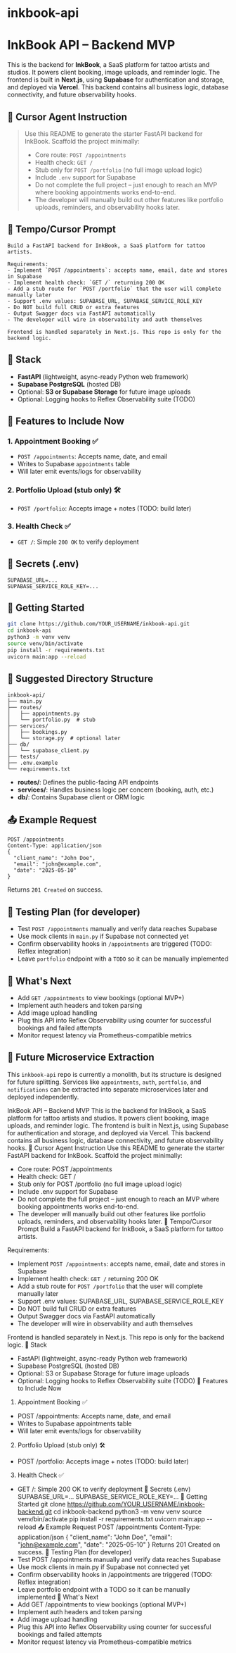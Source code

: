 # inkbook-api


# InkBook API – Backend MVP

This is the backend for **InkBook**, a SaaS platform for tattoo artists and studios. It powers client booking, image uploads, and reminder logic. The frontend is built in **Next.js**, using **Supabase** for authentication and storage, and deployed via **Vercel**. This backend contains all business logic, database connectivity, and future observability hooks.

## 🤖 Cursor Agent Instruction

> Use this README to generate the starter FastAPI backend for InkBook. Scaffold the project minimally:
>
> * Core route: `POST /appointments`
> * Health check: `GET /`
> * Stub only for `POST /portfolio` (no full image upload logic)
> * Include `.env` support for Supabase
> * Do not complete the full project – just enough to reach an MVP where booking appointments works end-to-end.
> * The developer will manually build out other features like portfolio uploads, reminders, and observability hooks later.

## 🤖 Tempo/Cursor Prompt

```tempo
Build a FastAPI backend for InkBook, a SaaS platform for tattoo artists.

Requirements:
- Implement `POST /appointments`: accepts name, email, date and stores in Supabase
- Implement health check: `GET /` returning 200 OK
- Add a stub route for `POST /portfolio` that the user will complete manually later
- Support .env values: SUPABASE_URL, SUPABASE_SERVICE_ROLE_KEY
- Do NOT build full CRUD or extra features
- Output Swagger docs via FastAPI automatically
- The developer will wire in observability and auth themselves

Frontend is handled separately in Next.js. This repo is only for the backend logic.
```

## 🧱 Stack

* **FastAPI** (lightweight, async-ready Python web framework)
* **Supabase PostgreSQL** (hosted DB)
* Optional: **S3 or Supabase Storage** for future image uploads
* Optional: Logging hooks to Reflex Observability suite (TODO)

## 🔧 Features to Include Now

### 1. Appointment Booking ✅

* `POST /appointments`: Accepts name, date, and email
* Writes to Supabase `appointments` table
* Will later emit events/logs for observability

### 2. Portfolio Upload (stub only) 🛠

* `POST /portfolio`: Accepts image + notes (TODO: build later)

### 3. Health Check ✅

* `GET /`: Simple `200 OK` to verify deployment

## 🔐 Secrets (.env)

```env
SUPABASE_URL=...
SUPABASE_SERVICE_ROLE_KEY=...
```

## 🚀 Getting Started

```bash
git clone https://github.com/YOUR_USERNAME/inkbook-api.git
cd inkbook-api
python3 -m venv venv
source venv/bin/activate
pip install -r requirements.txt
uvicorn main:app --reload
```

## 📂 Suggested Directory Structure

```
inkbook-api/
├── main.py
├── routes/
│   ├── appointments.py
│   └── portfolio.py  # stub
├── services/
│   ├── bookings.py
│   └── storage.py  # optional later
├── db/
│   └── supabase_client.py
├── tests/
├── .env.example
└── requirements.txt
```

* **routes/**: Defines the public-facing API endpoints
* **services/**: Handles business logic per concern (booking, auth, etc.)
* **db/**: Contains Supabase client or ORM logic

## 📤 Example Request

```http
POST /appointments
Content-Type: application/json
{
  "client_name": "John Doe",
  "email": "john@example.com",
  "date": "2025-05-10"
}
```

Returns `201 Created` on success.

## 🧪 Testing Plan (for developer)

* Test `POST /appointments` manually and verify data reaches Supabase
* Use mock clients in `main.py` if Supabase not connected yet
* Confirm observability hooks in `/appointments` are triggered (TODO: Reflex integration)
* Leave `portfolio` endpoint with a `TODO` so it can be manually implemented

## 🧭 What's Next

* Add `GET /appointments` to view bookings (optional MVP+)
* Implement auth headers and token parsing
* Add image upload handling
* Plug this API into Reflex Observability using counter for successful bookings and failed attempts
* Monitor request latency via Prometheus-compatible metrics

## 🔄 Future Microservice Extraction

This `inkbook-api` repo is currently a monolith, but its structure is designed for future splitting. Services like `appointments`, `auth`, `portfolio`, and `notifications` can be extracted into separate microservices later and deployed independently.




InkBook API – Backend MVP
This is the backend for InkBook, a SaaS platform for tattoo artists and studios. It powers client booking, image uploads, and reminder logic. The frontend is built in Next.js, using Supabase for authentication and storage, and deployed via Vercel. This backend contains all business logic, database connectivity, and future observability hooks.
🤖 Cursor Agent Instruction
Use this README to generate the starter FastAPI backend for InkBook. Scaffold the project minimally:
* Core route: POST /appointments
* Health check: GET /
* Stub only for POST /portfolio (no full image upload logic)
* Include .env support for Supabase
* Do not complete the full project – just enough to reach an MVP where booking appointments works end-to-end.
* The developer will manually build out other features like portfolio uploads, reminders, and observability hooks later.
🤖 Tempo/Cursor Prompt
Build a FastAPI backend for InkBook, a SaaS platform for tattoo artists.

Requirements:
- Implement `POST /appointments`: accepts name, email, date and stores in Supabase
- Implement health check: `GET /` returning 200 OK
- Add a stub route for `POST /portfolio` that the user will complete manually later
- Support .env values: SUPABASE_URL, SUPABASE_SERVICE_ROLE_KEY
- Do NOT build full CRUD or extra features
- Output Swagger docs via FastAPI automatically
- The developer will wire in observability and auth themselves

Frontend is handled separately in Next.js. This repo is only for the backend logic.
🧱 Stack
* FastAPI (lightweight, async-ready Python web framework)
* Supabase PostgreSQL (hosted DB)
* Optional: S3 or Supabase Storage for future image uploads
* Optional: Logging hooks to Reflex Observability suite (TODO)
🔧 Features to Include Now
1. Appointment Booking ✅
* POST /appointments: Accepts name, date, and email
* Writes to Supabase appointments table
* Will later emit events/logs for observability
2. Portfolio Upload (stub only) 🛠
* POST /portfolio: Accepts image + notes (TODO: build later)
3. Health Check ✅
* GET /: Simple 200 OK to verify deployment
🔐 Secrets (.env)
SUPABASE_URL=...
SUPABASE_SERVICE_ROLE_KEY=...
🚀 Getting Started
git clone https://github.com/YOUR_USERNAME/inkbook-backend.git
cd inkbook-backend
python3 -m venv venv
source venv/bin/activate
pip install -r requirements.txt
uvicorn main:app --reload
📤 Example Request
POST /appointments
Content-Type: application/json
{
  "client_name": "John Doe",
  "email": "john@example.com",
  "date": "2025-05-10"
}
Returns 201 Created on success.
🧪 Testing Plan (for developer)
* Test POST /appointments manually and verify data reaches Supabase
* Use mock clients in main.py if Supabase not connected yet
* Confirm observability hooks in /appointments are triggered (TODO: Reflex integration)
* Leave portfolio endpoint with a TODO so it can be manually implemented
🧭 What's Next
* Add GET /appointments to view bookings (optional MVP+)
* Implement auth headers and token parsing
* Add image upload handling
* Plug this API into Reflex Observability using counter for successful bookings and failed attempts
* Monitor request latency via Prometheus-compatible metrics




